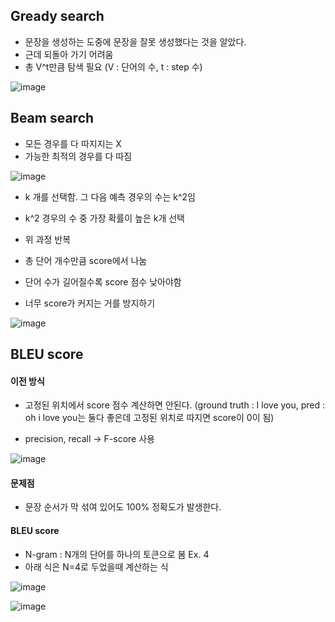 ## Gready search
* 문장을 생성하는 도중에 문장을 잘못 생성했다는 것을 알았다.
* 근데 되돌아 가기 어려움
* 총 V^t만큼 탐색 필요 (V : 단어의 수, t : step 수)

![image](https://user-images.githubusercontent.com/63588046/158717874-c2424918-807c-458f-bf93-6f6c7cc7e21c.png)


## Beam search
* 모든 경우를 다 따지지는 X
* 가능한 최적의 경우를 다 따짐

![image](https://user-images.githubusercontent.com/63588046/158718564-1bf19431-803b-441f-8fcb-4330a0c16cef.png)

* k 개를 선택함. 그 다음 예측 경우의 수는 k^2임
* k^2 경우의 수 중 가장 확률이 높은 k개 선택
* 위 과정 반복

* 총 단어 개수만큼 score에서 나눔
* 단어 수가 길어질수록 score 점수 낮아야함
* 너무 score가 커지는 거를 방지하기

![image](https://user-images.githubusercontent.com/63588046/158719444-e407b794-5bc7-4a95-92e7-12476b8d8d85.png)


## BLEU score

#### 이전 방식
* 고정된 위치에서 score 점수 계산하면 안된다. (ground truth : I love you, pred : oh i love you는 둘다 좋은데 고정된 위치로 따지면 score이 0이 됨)

* precision, recall -> F-score 사용


![image](https://user-images.githubusercontent.com/63588046/158719970-e0295861-045d-48e4-806f-0c67176dd2d7.png)

#### 문제점
* 문장 순서가 막 섞여 있어도 100% 정확도가 발생한다.

#### BLEU score
* N-gram : N개의 단어를 하나의 토큰으로 봄    Ex. 4
* 아래 식은 N=4로 두었을때 계산하는 식

![image](https://user-images.githubusercontent.com/63588046/158722291-4e8dc305-7c12-44d1-a2cf-95deac19d9ec.png)


![image](https://user-images.githubusercontent.com/63588046/158727949-8abaab47-f4d8-4883-a9d4-fea77d2088de.png)





